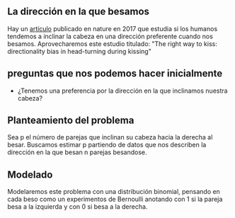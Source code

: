 ## La dirección en la que besamos

Hay un [artículo]([/guides/content/editing-an-existing-page](https://www.nature.com/articles/s41598-017-04942-9)) publicado en nature en 2017 que estudia 
si los humanos tendemos a inclinar la cabeza en una dirección preferente cuando nos besamos. Aprovecharemos este estudio titulado: "The right way to kiss: directionality bias in head-turning during kissing"

## preguntas que nos podemos hacer inicialmente
- ¿Tenemos una preferencia por la dirección en la que inclinamos nuestra cabeza?

## Planteamiento del problema
Sea p el número de parejas que inclinan su cabeza hacia la derecha al besar. Buscamos estimar p partiendo de datos que nos describen la dirección en la que besan n parejas besandose.


## Modelado
Modelaremos este problema con una distribución binomial, pensando en cada beso como un experimentos de Bernoulli anotando con 1 si la pareja besa a la izquierda y con 0 si besa a la derecha.
